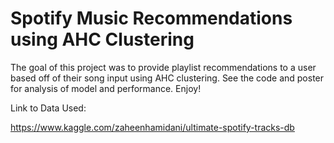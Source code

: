 # Spotify Music Recommendations using AHC Clustering

The goal of this project was to provide playlist recommendations to a user based off of their song input using AHC clustering. See the code and poster for analysis of model and performance. Enjoy! 

Link to Data Used: 

https://www.kaggle.com/zaheenhamidani/ultimate-spotify-tracks-db

